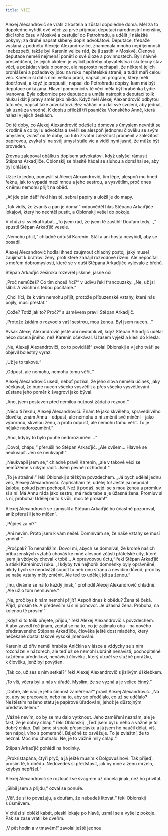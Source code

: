 ```yaml
---
title: VIII
---
```


Alexej Alexandrovič se vrátil z kostela a zůstal dopoledne doma. Měl za to dopoledne vyřídit dvě věci: za prvé přijmout deputaci národnostní menšiny, dlící toho času v Moskvě a cestující do Petrohradu, a udělit jí náležité pokyny; za druhé napsat slíbený dopis advokátovi. Deputace, třebaže vyslaná z podnětu Alexeje Alexandroviče, znamenala mnoho nepříjemností i nebezpečí, takže byl Karenin velice rád, že ji zastihl v Moskvě. Členové deputace neměli nejmenší ponětí o své úloze a povinnostech. Byli naivně přesvědčeni, že jejich úkolem je vylíčit potřeby obyvatelstva i skutečný stav věcí, a požádat vládu o pomoc, ale naprosto nechápali, že některá jejich prohlášení a požadavky jdou na ruku nepřátelské straně, a tudíž maří celou věc. Karenin si dal s nimi velkou práci, napsal jim program, který měli dodržovat, a když je propustil, napsal do Petrohradu dopisy, kam má být deputace odkázána. Hlavní pomocnicí v té věci měla být hraběnka Lydie Ivanovna. Byla odbornice pro deputace a uměla natropit s deputací tolik hluku i dát jí pravý směr jako nikdo. Když měl Alexej Alexandrovič odbytou tuto věc, napsal také advokátovi. Bez váhání mu dal své svolení, aby jednal, jak uzná za vhodné. K dopisu přiložil tři psaníčka Vronského Anně, která nalezl v jejích deskách.

Od té doby, co Alexej Alexandrovič odešel z domova s úmyslem nevrátit se k rodině a co byl u advokáta a svěřil se alespoň jednomu člověku se svým úmyslem, zvlášť od té doby, co tuto životní záležitost proměnil v záležitost papírovou, zvykal si na svůj úmysl stále víc a viděl nyní jasně, že může být proveden.

Zrovna zalepoval obálku s dopisem advokátovi, když uslyšel rámusit Stěpana Arkaďjiče. Oblonskij se hlasitě hádal se sluhou a domáhal se, aby byl ohlášen.

Už je to jedno, pomyslil si Alexej Alexandrovič, tím lépe, alespoň mu hned řeknu, jak to vypadá mezi mnou a jeho sestrou, a vysvětlím, proč dnes k němu nemohu přijít na oběd.

„Ať jde pán dál!“ řekl hlasitě, sebral papíry a uložil je do mapy.

„Tak vidíš, že žvaníš a pán je doma!“ odpověděl hlas Stěpana Arka­ďjiče lokajovi, který ho nechtěl pustit, a Oblonskij vešel do pokoje.

V chůzi si svlékal kabát. „To jsem rád, že jsem tě zastihl! Doufám tedy…,“ spustil Stěpan Arkaďjič vesele.

„Nemohu přijít,“ chladně odtušil Karenin. Stál a ani hosta nevybídl, aby se posadil.

Alexej Alexandrovič hodlal ihned zaujmout chladný postoj, jaký musel zaujímat k bratrovi ženy, proti které zahájil rozvodové řízení. Ale nepočítal s mořem dobromyslosti, které se v duši Stěpana Arkaďjiče vylévalo z břehů.

Stěpan Arkaďjič zeširoka rozevřel jiskrné, jasné oči.

„Proč nemůžeš? Co tím chceš říci?“ v údivu řekl francouzsky. „Ne, už jsi slíbil. A všichni s tebou počítáme.“

„Chci říci, že k vám nemohu přijít, protože příbuzenské vztahy, které nás pojily, musí přestat.“

„Cože? Totiž jak to? Proč?“ s úsměvem pravil Stěpan Arkaďjič.

„Protože žádám o rozvod s vaší sestrou, mou ženou. Byl jsem nucen…“

Avšak Alexej Alexandrovič ještě ani nedomluvil, když Stěpan Arkaďjič udělal něco docela jiného, než Karenin očekával. Úžasem vyjekl a klesl do křesla.

„Ne, Alexeji Alexandroviči, co to povídáš!“ zvolal Oblonskij a v jeho tváři se objevil bolestný výraz.

„Už je to takové.“

„Odpusť, ale nemohu, nemohu tomu věřit.“

Alexej Alexandrovič usedl, neboť poznal, že jeho slova neměla účinek, jaký očekával, že bude nucen všecko vysvětlit a přes všecko vysvětlování zůstane jeho poměr k švagrovi jako býval.

„Ano, jsem postaven před nemilou nutnost žádat o rozvod.“

„Něco ti řeknu, Alexeji Alexandroviči. Znám tě jako skvělého, spravedlivého člověka, znám Annu – odpusť, ale nemohu o ní změnit své mínění – jako výbornou, skvělou ženu, a proto odpusť, ale nemohu tomu věřit. To je nějaké nedorozumění.“

„Ano, kdyby to bylo pouhé nedorozumění…“

„Dovol, chápu,“ přerušil ho Stěpan Arkaďjič. „Ale ovšem… Hlavně se neukvapit. Jen se neukvapit!“

„Neukvapil jsem se,“ chladně pravil Karenin, „ale v takové věci se nemůžeme s nikým radit. Jsem pevně rozhodnut.“

„To je strašné!“ řekl Oblonskij s těžkým povzdechem. „Já bych udělal jednu věc, Alexeji Alexandroviči. Zapřísahám tě, udělej to! Ještě jsi nepodal žalobu, pokud jsem pochopil. Než ji podáš, sejdi se s mou ženou a promluv si s ní. Má Annu ráda jako sestru, má ráda tebe a je úžasná žena. Promluv si s ní, proboha! Udělej mi to k vůli, moc tě prosím!“

Alexej Alexandrovič se zamyslil a Stěpan Arkaďjič ho účastně pozoroval, aniž přerušil jeho mlčení.

„Půjdeš za ní?“

„Ani nevím. Proto jsem k vám nešel. Domnívám se, že naše vztahy se musí změnit.“

„Pročpak? To nenahlížím. Dovol mi, abych se domníval, že kromě našich příbuzenských vztahů chováš ke mně alespoň zčásti přátelské city, které jsem já vždycky choval k tobě… A opravdovou úctu,“ řekl Stěpan Arkaďjič a stiskl Kareninovi ruku. „I kdyby tvé nejhorší domněnky byly oprávněné, nikdy bych se neodvážil soudit tu neb onu stranu a nevidím důvod, proč by se naše vztahy měly změnit. Ale teď to udělej, jdi za ženou.“

„Inu, díváme se na to každý jinak,“ prohodil Alexej Alexandrovič chladně. „Ale už o tom nemluvme.“

„Ne, proč bys k nám nemohl přijít? Aspoň dnes k obědu? Žena tě čeká. Přijď, prosím tě. A především si s ní pohovoř. Je úžasná žena. Proboha, na kolenou tě prosím!“

„Když si to tolik přejete, přijdu,“ řekl Alexej Alexandrovič s povzdechem. A aby zavedl řeč jinam, zeptal se na to, co je zajímalo oba – na nového představeného Stěpana Arkaďjiče, člověka ještě dost mladého, který nečekaně dostal takové vysoké jmenování.

Karenin už dřív neměl hraběte Aničkina v lásce a vždycky se s ním rozcházel v názorech, ale teď už se nemohl ubránit nenávisti, pochopitelné každému úředníkovi, nenávisti člověka, který utrpěl ve službě porážku, k člověku, jenž byl povýšen.

„Tak co, už ses s ním setkal?“ řekl Alexej Alexandrovič s jizlivým úšklebkem.

„To víš, včera byl u nás v úřadě. Myslím, že se vyzná a je velice činný.“

„Dobře, ale nač je jeho činnost zaměřena?“ pravil Alexej Alexandrovič. „Na to, aby se pracovalo, nebo na to, aby se předělalo, co už se udělalo? Neštěstím našeho státu je papírové úřadování, jehož je důstojným představitelem.“

„Vážně nevím, co by se mu dalo vytknout. Jeho zaměření neznám, ale je fakt, že je dobrý chlap,“ řekl Oblonskij. „Teď jsem byl u něho a vážně je to dobrý chlap. Dali jsme si spolu přesnídávku a já jsem ho naučil dělat, víš, ten nápoj, víno s pomeranči. Báječně to osvěžuje. To je zvláštní, že to neznal. Moc mu chutnalo. Ne, je to vážně milý chlap.“

Stěpan Arkaďjič pohlédl na hodinky.

„Prokristapána, čtyři pryč, a já ještě musím k Dolgovušinovi. Tak přijeď, prosím tě, k obědu. Nedovedeš si představit, jak by mne a ženu mrzelo, kdybys nepřišel.“

Alexej Alexandrovič se rozloučil se švagrem už docela jinak, než ho přivítal.

„Slíbil jsem a přijdu,“ ozval se ponuře.

„Věř, že si to považuju, a doufám, že nebudeš litovat,“ řekl Oblonskij s úsměvem.

V chůzi si oblékl kabát, pleskl lokaje po hlavě, usmál se a vyšel z pokoje. Pak se zase vrátil ke dveřím.

„V pět hodin a v tmavém!“ zavolal ještě jednou.
